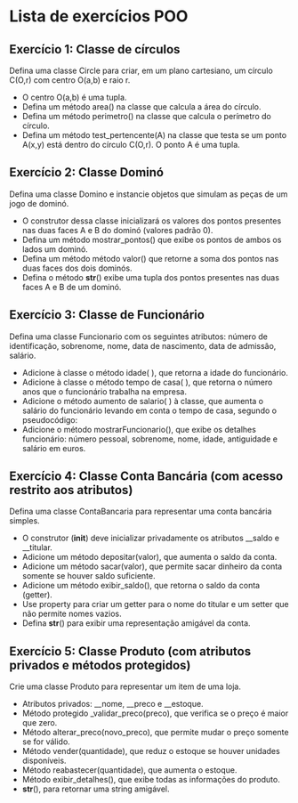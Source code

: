 # Lista de exercícios POO

## Exercício 1: Classe de círculos
Defina uma classe Circle para criar, em um plano cartesiano, um círculo C(O,r) com centro O(a,b) e
raio r.
- O centro O(a,b) é uma tupla.
- Defina um método area() na classe que calcula a área do círculo.
- Defina um método perimetro() na classe que calcula o perímetro do círculo.
- Defina um método test_pertencente(A) na classe que testa se um ponto A(x,y) está dentro
do círculo C(O,r). O ponto A é uma tupla.

## Exercício 2: Classe Dominó
Defina uma classe Domino e instancie objetos que simulam as peças de um jogo de dominó.
- O construtor dessa classe inicializará os valores dos pontos presentes nas duas faces A e B
do dominó (valores padrão 0).
- Defina um método mostrar_pontos() que exibe os pontos de ambos os lados um dominó.
- Defina um método método valor() que retorne a soma dos pontos nas duas faces dos dois
dominós.
- Defina o método __str__() exibe uma tupla dos pontos presentes nas duas faces A e B de
um dominó.

## Exercício 3: Classe de Funcionário
Defina uma classe Funcionario com os seguintes atributos: número de identificação, sobrenome,
nome, data de nascimento, data de admissão, salário.
- Adicione à classe o método idade( ), que retorna a idade do funcionário.
- Adicione à classe o método tempo de casa( ), que retorna o número anos que o funcionário
trabalha na empresa.
- Adicione o método aumento de salario( ) à classe, que aumenta o salário do funcionário
levando em conta o tempo de casa, segundo o pseudocódigo:
- Adicione o método mostrarFuncionario(), que exibe os detalhes funcionário: número
pessoal, sobrenome, nome, idade, antiguidade e salário em euros.

## Exercício 4: Classe Conta Bancária (com acesso restrito aos atributos)
Defina uma classe ContaBancaria para representar uma conta bancária simples.
- O construtor (__init__) deve inicializar privadamente os atributos __saldo e __titular.
- Adicione um método depositar(valor), que aumenta o saldo da conta.
- Adicione um método sacar(valor), que permite sacar dinheiro da conta somente se houver
saldo suficiente.
- Adicione um método exibir_saldo(), que retorna o saldo da conta (getter).
- Use property para criar um getter para o nome do titular e um setter que não permite nomes vazios.
- Defina __str__() para exibir uma representação amigável da conta.

## Exercício 5: Classe Produto (com atributos privados e métodos protegidos)
Crie uma classe Produto para representar um item de uma loja.
- Atributos privados: __nome, __preco e __estoque.
- Método protegido _validar_preco(preco), que verifica se o preço é maior que zero.
- Método alterar_preco(novo_preco), que permite mudar o preço somente se for válido.
- Método vender(quantidade), que reduz o estoque se houver unidades disponíveis.
- Método reabastecer(quantidade), que aumenta o estoque.
- Método exibir_detalhes(), que exibe todas as informações do produto.
- __str__(), para retornar uma string amigável.